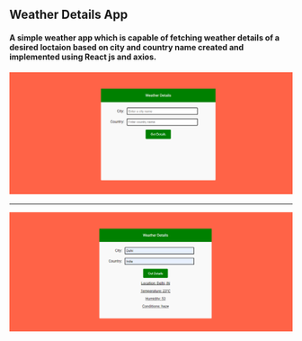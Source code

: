 ## Weather Details App

#### A simple weather app which is capable of fetching  weather details of a desired loctaion based on city and country name created and implemented using React js and axios. 

<img src="/src/images/App2.PNG"/>
<hr/>
<img src="/src/images/app1.PNG"/>